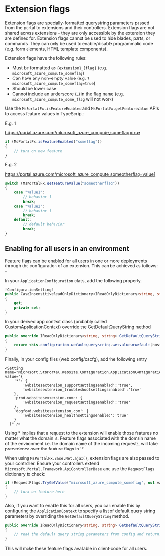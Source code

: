 
<a name="extension-flags"></a>
# Extension flags

Extension flags are specially-formatted querystring parameters passed from the portal to extensions and their controllers. Extension flags are not shared across extensions - they are only accessible by the extension they are defined for. Extension flags cannot be used to hide blades, parts, or commands. They can only be used to enable/disable programmatic code (e.g. form elements, HTML template components).

Extension flags have the following rules:

* Must be formatted as `{extension}_{flag}` (e.g. `microsoft_azure_compute_someflag`)
* Can have any non-empty value (e.g. `?microsoft_azure_compute_someflag=true`)
* Should be lower case
* Cannot include an underscore (_) in the flag name (e.g. `microsoft_azure_compute_some_flag` will not work)

Use the `MsPortalFx.isFeatureEnabled` and  `MsPortalFx.getFeatureValue` APIs to access feature values in TypeScript:

E.g. 1

https://portal.azure.com?microsoft_azure_compute_someflag=true

```ts
if (MsPortalFx.isFeatureEnabled("someflag"))
{
    // turn on new feature
}
```

E.g. 2

https://portal.azure.com?microsoft_azure_compute_someotherflag=value1

```ts
switch (MsPortalFx.getFeatureValue("someotherflag"))
{
    case "value1":
        // behavior 1
        break;
    case "value2":
        // behavior 1
        break;
    default:
        // default behavior
        break;
}
```

<a name="extension-flags-enabling-for-all-users-in-an-environment"></a>
## Enabling for all users in an environment
Feature flags can be enabled for all users in one or more deployments through the configuration of an extension. This can be achieved as follows: -

In your `ApplicationConfiguration` class, add the following property.

```cs
[ConfigurationSetting]
public CaseInsensitiveReadOnlyDictionary<IReadOnlyDictionary<string, string>> DefaultQueryString
{
    get;
    private set;
}
```

In your derived app context class (probably called CustomApplicationContext) override the GetDefaultQueryString method


```cs
public override IReadOnlyDictionary<string, string> GetDefaultQueryString(string host)
{
    return this.configuration.DefaultQueryString.GetValueOrDefault(host);
}
```

Finally, in your config files (web.config/cscfg), add the following entry
```
<Setting name="Microsoft.StbPortal.Website.Configuration.ApplicationConfiguration.DefaultQueryString" value="{
    '*': {
        'websitesextension_supportsettingsenabled':'true',
        'websitesextension_troubleshootsettingsenabled':'true'
    },
    'prod.websitesextension.com': {
        'websitesextension_requestsettingsenabled':'true'
    },
    'dogfood.websitesextension.com': {
        'websitesextension_healthsettingsenabled':'true'
    }
  }" />
```

Using * implies that a request to the extension will enable those features no matter what the domain is.
Feature flags associated with the domain name of the environment i.e. the domain name of the incoming requests, will take precedence over the feature flags in '*'.


When using `MsPortalFx.Base.Net.ajax()`, extension flags are also passed to your controller. Ensure your controllers extend `Microsoft.Portal.Framework.ApiControllerBase` and use the `RequestFlags` dictionary to check:

```cs
if (RequestFlags.TryGetValue("microsoft_azure_compute_someflag", out value) && value == "true")
{
    // turn on feature here
}
```

Also, if you want to enable this for all users, you can enable this by configuring the `ApplicationContext` to specify a list of default query string parameters by overriding the `GetDefaultQueryString` method.

```cs
public override IReadOnlyDictionary<string, string> GetDefaultQueryString(string host)
{
    // read the default query string parameters from config and return.
}
```

This will make these feature flags available in client-code for all users.
